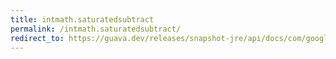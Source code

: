 ```yaml
---
title: intmath.saturatedsubtract
permalink: /intmath.saturatedsubtract/
redirect_to: https://guava.dev/releases/snapshot-jre/api/docs/com/google/common/math/IntMath.html#saturatedSubtract-int-int-
---
```

